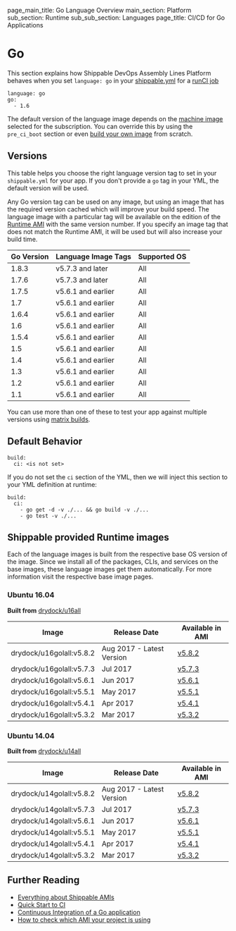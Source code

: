 page_main_title: Go Language Overview
main_section: Platform
sub_section: Runtime
sub_sub_section: Languages
page_title: CI/CD for Go Applications

# Go
This section explains how Shippable DevOps Assembly Lines Platform behaves when you set `language: go` in your [shippable.yml](/platform/tutorial/workflow/shippable-yml) for a [runCI job](/platform/workflow/job/runci)

```
language: go
go:
  - 1.6
```

The default version of the language image depends on the [machine image](/platform/tutorial/runtime/ami-overview/) selected for the subscription. You can override this by using the `pre_ci_boot` section or even [build your own image](/ci/custom-docker-image) from scratch.

<a name="versions"></a>
## Versions
This table helps you choose the right language version tag to set in your `shippable.yml` for your app. If you don't provide a `go` tag in your YML, the default version will be used.

Any Go version tag can be used on any image, but using an image that has the required version cached which will improve your build speed. The language image with a particular tag will be available on the edition of the [Runtime AMI](/platform/tutorial/runtime/ami-overview) with the same version number. If you specify an image tag that does not match the Runtime AMI, it will be used but will also increase your build time.

| Go Version | Language Image Tags | Supported OS
|------------|---------------------|-----------
|1.8.3       |  v5.7.3 and later   |  All
|1.7.6       |  v5.7.3 and later   |  All
|1.7.5       |  v5.6.1 and earlier |  All
|1.7         |  v5.6.1 and earlier |  All
|1.6.4       |  v5.6.1 and earlier |  All
|1.6         |  v5.6.1 and earlier |  All
|1.5.4       |  v5.6.1 and earlier |  All
|1.5         |  v5.6.1 and earlier |  All
|1.4         |  v5.6.1 and earlier |  All
|1.3         |  v5.6.1 and earlier |  All
|1.2         |  v5.6.1 and earlier |  All
|1.1         |  v5.6.1 and earlier |  All

You can use more than one of these to test your app against multiple versions using [matrix builds](/ci/matrix-builds).

## Default Behavior

```
build:
  ci: <is not set>
```

If you do not set the `ci` section of the YML, then we will inject this section to your YML definition at runtime:

```
build:
  ci:
    - go get -d -v ./... && go build -v ./...
    - go test -v ./...
```

## Shippable provided Runtime images
Each of the language images is built from the respective base OS version of the image. Since we install all of the packages, CLIs, and services on the base images, these language images get them automatically. For more information visit the respective base image pages.

### Ubuntu 16.04

**Built from** [drydock/u16all](/platform/runtime/os/ubuntu16)

|Image| Release Date |Available in AMI |
|----------|------------|-----|
drydock/u16golall:v5.8.2  | Aug 2017 - Latest Version | [v5.8.2](/platform/tutorial/runtime/ami-v582)
drydock/u16golall:v5.7.3  | Jul 2017  | [v5.7.3](/platform/tutorial/runtime/ami-v573)
drydock/u16golall:v5.6.1  | Jun 2017  | [v5.6.1](/platform/tutorial/runtime/ami-v561)
drydock/u16golall:v5.5.1  | May 2017  | [v5.5.1](/platform/tutorial/runtime/ami-v551)
drydock/u16golall:v5.4.1  | Apr 2017  | [v5.4.1](/platform/tutorial/runtime/ami-v541)
drydock/u16golall:v5.3.2  | Mar 2017  | [v5.3.2](/platform/tutorial/runtime/ami-v532)

### Ubuntu 14.04

**Built from** [drydock/u14all](/platform/runtime/os/ubuntu14)

|Image| Release Date |Available in AMI |
|----------|------------|-----|
drydock/u14golall:v5.8.2  | Aug 2017 - Latest Version | [v5.8.2](/platform/tutorial/runtime/ami-v582)
drydock/u14golall:v5.7.3  | Jul 2017  | [v5.7.3](/platform/tutorial/runtime/ami-v573)
drydock/u14golall:v5.6.1  | Jun 2017  | [v5.6.1](/platform/tutorial/runtime/ami-v561)
drydock/u14golall:v5.5.1  | May 2017  | [v5.5.1](/platform/tutorial/runtime/ami-v551)
drydock/u14golall:v5.4.1  | Apr 2017  | [v5.4.1](/platform/tutorial/runtime/ami-v541)
drydock/u14golall:v5.3.2  | Mar 2017  | [v5.3.2](/platform/tutorial/runtime/ami-v532)


## Further Reading
* [Everything about Shippable AMIs](/platform/tutorial/runtime/ami-overview)
* [Quick Start to CI](/getting-started/ci-sample)
* [Continuous Integration of a Go application](/ci/go-continuous-integration)
* [How to check which AMI your project is using](/platform/tutorial/runtime/ami-overview/#viewing-subscription-machine-image)
